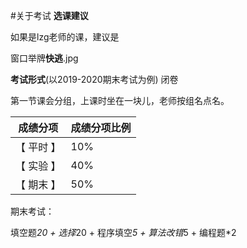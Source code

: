 #关于考试
**选课建议**

如果是lzg老师的课，建议是

窗口举牌**快逃**.jpg


**考试形式**(以2019-2020期末考试为例)
闭卷

第一节课会分组，上课时坐在一块儿，老师按组名点名。


成绩分项  | 成绩分项比例
------------- | -------------
【 平时 】 | 10%
【 实验 】 | 40%
【 期末 】 | 50% 


期末考试：

填空题*20 + 选择*20 + 程序填空*5 + 算法改错*5 + 编程题*2